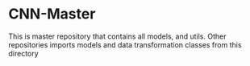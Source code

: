 # CNN-Master

This is master repository that contains all models, and utils. Other repositories imports models and data transformation classes from this directory
